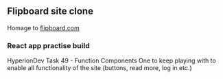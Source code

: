 ## Flipboard site clone

Homage to [flipboard.com](www.flipboard.com)

### React app practise build

HyperionDev Task 49 - Function Components
One to keep playing with to enable all functionality of the site (buttons, read more, log in etc.)
